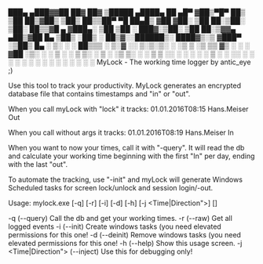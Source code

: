 ﻿
 ███▄ ▄███▓▓██   ██▓ ██▓     ▒█████   ▄████▄   ██ ▄█▀
▓██▒▀█▀ ██▒ ▒██  ██▒▓██▒    ▒██▒  ██▒▒██▀ ▀█   ██▄█▒
▓██    ▓██░  ▒██ ██░▒██░    ▒██░  ██▒▒▓█    ▄ ▓███▄░
▒██    ▒██   ░ ███▓░▒██░    ▒██   ██░▒▓▓▄ ▄██▒▓██ █▄
▒██▒   ░██▒  ░ ██▒▓░░██████▒░ ████▓▒░▒ ▓███▀ ░▒██▒ █▄
░ ▒░   ░  ░   ██▒▒▒ ░ ▒░▓  ░░ ▒░▒░▒░ ░ ░▒ ▒  ░▒ ▒▒ ▓▒
░  ░      ░ ▓██ ░▒░ ░ ░ ▒  ░  ░ ▒ ▒░   ░  ▒   ░ ░▒ ▒░
░      ░    ▒ ▒ ░░    ░ ░   ░ ░ ░ ▒  ░        ░ ░░ ░
       ░    ░ ░         ░  ░    ░ ░  ░ ░      ░  ░
            ░ ░                      ░
MyLock - The working time logger by antic_eye ;)

Use this tool to track your productivity. MyLock generates an
encrypted database file that contains timestamps and "in"
or "out".

When you call myLock with "lock" it tracks:
01.01.2016T08:15 Hans.Meiser Out

When you call without args it tracks:
01.01.2016T08:19 Hans.Meiser In

When you want to now your times, call it with "-query". It will
read the db and calculate your working time beginning with the
first "In" per day, ending with the last "out".

To automate the tracking, use "-init" and myLock will generate
Windows Scheduled tasks for screen lock/unlock and session
login/-out.


Usage: mylock.exe [-q] [-r] [-i] [-d] [-h] [-j <Time|Direction">] [<lock>]

-q (--query)    Call the db and get your working times.
-r (--raw)      Get all logged events
-i (--init)     Create windows tasks (you need elevated permissions for this one!
-d (--deinit)   Remove windows tasks (you need elevated permissions for this one!
-h (--help)     Show this usage screen.
-j <Time|Direction"> (--inject) Use this for debugging only!